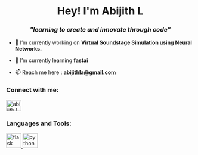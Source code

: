 <h1 align="center">Hey! I'm Abijith L</h1>
<h3 align="center"><b><i>"learning to create and innovate through code"</i></b></h3>

- 🔭 I’m currently working on **Virtual Soundstage Simulation using Neural Networks.**

- 🌱 I’m currently learning **fastai**

- 📫 Reach me here : **abijithla@gmail.com**

<h3 align="left">Connect with me:</h3>
<p align="left">
<a href="https://linkedin.com/in/abijith-l-3476a0215/" target="blank"><img align="center" src="https://user-images.githubusercontent.com/87352664/190677335-cc9354bf-992d-400a-a8b2-e6a458826b66.png" alt="abijith l" height="30" width="40" /></a>
</p>

<h3 align="left">Languages and Tools:</h3>
<p align="left"> <a href="https://flask.palletsprojects.com/" target="_blank" rel="noreferrer"> <img src="https://user-images.githubusercontent.com/87352664/190678171-c89d9f7e-d48a-4928-9bec-ef8263717d8b.svg" alt="flask" width="40" height="40"/> </a> <a href="https://www.python.org" target="_blank" rel="noreferrer"> <img src="https://user-images.githubusercontent.com/87352664/190677792-039ea032-8c74-4a44-a76f-5f59e4eafb1c.svg" alt="python" width="40" height="40"/> </a> </p>
